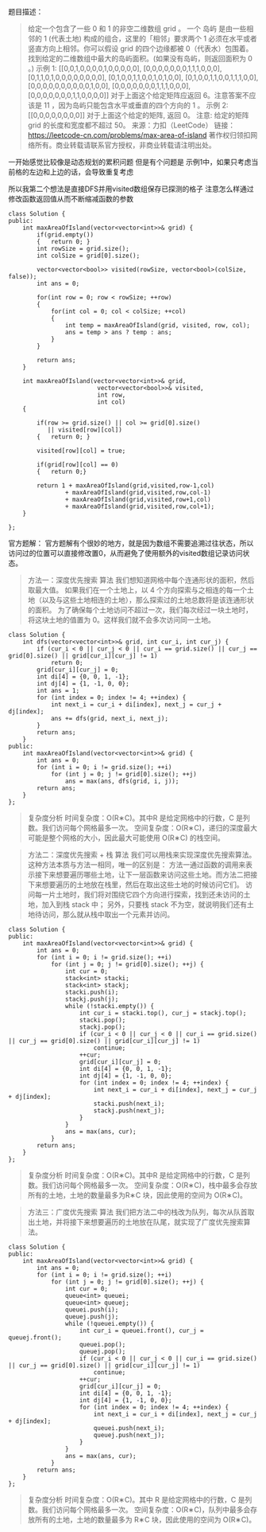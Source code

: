 题目描述：
> 给定一个包含了一些 0 和 1 的非空二维数组 grid 。
一个 岛屿 是由一些相邻的 1 (代表土地) 构成的组合，这里的「相邻」要求两个 1 必须在水平或者竖直方向上相邻。你可以假设 grid 的四个边缘都被 0（代表水）包围着。
找到给定的二维数组中最大的岛屿面积。(如果没有岛屿，则返回面积为 0 。)
示例 1:
[[0,0,1,0,0,0,0,1,0,0,0,0,0],
 [0,0,0,0,0,0,0,1,1,1,0,0,0],
 [0,1,1,0,1,0,0,0,0,0,0,0,0],
 [0,1,0,0,1,1,0,0,1,0,1,0,0],
 [0,1,0,0,1,1,0,0,1,1,1,0,0],
 [0,0,0,0,0,0,0,0,0,0,1,0,0],
 [0,0,0,0,0,0,0,1,1,1,0,0,0],
 [0,0,0,0,0,0,0,1,1,0,0,0,0]]
对于上面这个给定矩阵应返回 6。注意答案不应该是 11 ，因为岛屿只能包含水平或垂直的四个方向的 1 。
示例 2:
[[0,0,0,0,0,0,0,0]]
对于上面这个给定的矩阵, 返回 0。
注意: 给定的矩阵grid 的长度和宽度都不超过 50。
来源：力扣（LeetCode）
链接：https://leetcode-cn.com/problems/max-area-of-island
著作权归领扣网络所有。商业转载请联系官方授权，非商业转载请注明出处。

一开始感觉比较像是动态规划的累积问题
但是有个问题是 示例1中，如果只考虑当前格的左边和上边的话，会导致重复考虑

所以我第二个想法是直接DFS并用visited数组保存已探测的格子
注意怎么样通过修改函数返回值从而不断缩减函数的参数

```
class Solution {
public:
    int maxAreaOfIsland(vector<vector<int>>& grid) {
        if(grid.empty())
        {   return 0; }
        int rowSize = grid.size();
        int colSize = grid[0].size();
        
        vector<vector<bool>> visited(rowSize, vector<bool>(colSize, false));
        int ans = 0;

        for(int row = 0; row < rowSize; ++row)
        {
            for(int col = 0; col < colSize; ++col)
            {
                int temp = maxAreaOfIsland(grid, visited, row, col);
                ans = temp > ans ? temp : ans;
            }
        }
        
        return ans;
    }
    
    int maxAreaOfIsland(vector<vector<int>>& grid,
                         vector<vector<bool>>& visited,
                         int row,
                         int col)
    {
        
        if(row >= grid.size() || col >= grid[0].size() 
           || visited[row][col])
        {   return 0; }
        
        visited[row][col] = true;
        
        if(grid[row][col] == 0)
        {   return 0;}
        
        return 1 + maxAreaOfIsland(grid,visited,row-1,col)
                + maxAreaOfIsland(grid,visited,row,col-1)
                + maxAreaOfIsland(grid,visited,row+1,col)
                + maxAreaOfIsland(grid,visited,row,col+1);
    }
    
};
```

官方题解：
官方题解有个很妙的地方，就是因为数组不需要追溯过往状态，所以访问过的位置可以直接修改置0，从而避免了使用额外的visited数组记录访问状态。

> 方法一：深度优先搜索
算法
我们想知道网格中每个连通形状的面积，然后取最大值。
如果我们在一个土地上，以 4 个方向探索与之相连的每一个土地（以及与这些土地相连的土地），那么探索过的土地总数将是该连通形状的面积。
为了确保每个土地访问不超过一次，我们每次经过一块土地时，将这块土地的值置为 0。这样我们就不会多次访问同一土地。
```
class Solution {
    int dfs(vector<vector<int>>& grid, int cur_i, int cur_j) {
        if (cur_i < 0 || cur_j < 0 || cur_i == grid.size() || cur_j == grid[0].size() || grid[cur_i][cur_j] != 1)
            return 0;
        grid[cur_i][cur_j] = 0;
        int di[4] = {0, 0, 1, -1};
        int dj[4] = {1, -1, 0, 0};
        int ans = 1;
        for (int index = 0; index != 4; ++index) {
            int next_i = cur_i + di[index], next_j = cur_j + dj[index];
            ans += dfs(grid, next_i, next_j);
        }
        return ans;
    }
public:
    int maxAreaOfIsland(vector<vector<int>>& grid) {
        int ans = 0;
        for (int i = 0; i != grid.size(); ++i)
            for (int j = 0; j != grid[0].size(); ++j)
                ans = max(ans, dfs(grid, i, j));
        return ans;
    }
};
```
> 复杂度分析
时间复杂度：O(R∗C)。其中R 是给定网格中的行数，C 是列数。我们访问每个网格最多一次。
空间复杂度：O(R∗C)，递归的深度最大可能是整个网格的大小，因此最大可能使用 O(R∗C) 的栈空间。

> 方法二：深度优先搜索 + 栈
算法
我们可以用栈来实现深度优先搜索算法。这种方法本质与方法一相同，唯一的区别是：
方法一通过函数的调用来表示接下来想要遍历哪些土地，让下一层函数来访问这些土地。而方法二把接下来想要遍历的土地放在栈里，然后在取出这些土地的时候访问它们。
访问每一片土地时，我们将对围绕它四个方向进行探索，找到还未访问的土地，加入到栈 stack 中；
另外，只要栈 stack 不为空，就说明我们还有土地待访问，那么就从栈中取出一个元素并访问。
```
class Solution {
public:
    int maxAreaOfIsland(vector<vector<int>>& grid) {
        int ans = 0;
        for (int i = 0; i != grid.size(); ++i)
            for (int j = 0; j != grid[0].size(); ++j) {
                int cur = 0;
                stack<int> stacki;
                stack<int> stackj;
                stacki.push(i);
                stackj.push(j);
                while (!stacki.empty()) {
                    int cur_i = stacki.top(), cur_j = stackj.top();
                    stacki.pop();
                    stackj.pop();
                    if (cur_i < 0 || cur_j < 0 || cur_i == grid.size() || cur_j == grid[0].size() || grid[cur_i][cur_j] != 1)
                        continue;
                    ++cur;
                    grid[cur_i][cur_j] = 0;
                    int di[4] = {0, 0, 1, -1};
                    int dj[4] = {1, -1, 0, 0};
                    for (int index = 0; index != 4; ++index) {
                        int next_i = cur_i + di[index], next_j = cur_j + dj[index];
                        stacki.push(next_i);
                        stackj.push(next_j);
                    }
                }
                ans = max(ans, cur);
            }
        return ans;
    }
};
```
> 复杂度分析
时间复杂度：O(R∗C)。其中R 是给定网格中的行数，C 是列数。我们访问每个网格最多一次。
空间复杂度：O(R∗C)，栈中最多会存放所有的土地，土地的数量最多为R∗C 块，因此使用的空间为 O(R∗C)。

> 方法三：广度优先搜索
算法
我们把方法二中的栈改为队列，每次从队首取出土地，并将接下来想要遍历的土地放在队尾，就实现了广度优先搜索算法。
```
class Solution {
public:
    int maxAreaOfIsland(vector<vector<int>>& grid) {
        int ans = 0;
        for (int i = 0; i != grid.size(); ++i)
            for (int j = 0; j != grid[0].size(); ++j) {
                int cur = 0;
                queue<int> queuei;
                queue<int> queuej;
                queuei.push(i);
                queuej.push(j);
                while (!queuei.empty()) {
                    int cur_i = queuei.front(), cur_j = queuej.front();
                    queuei.pop();
                    queuej.pop();
                    if (cur_i < 0 || cur_j < 0 || cur_i == grid.size() || cur_j == grid[0].size() || grid[cur_i][cur_j] != 1)
                        continue;
                    ++cur;
                    grid[cur_i][cur_j] = 0;
                    int di[4] = {0, 0, 1, -1};
                    int dj[4] = {1, -1, 0, 0};
                    for (int index = 0; index != 4; ++index) {
                        int next_i = cur_i + di[index], next_j = cur_j + dj[index];
                        queuei.push(next_i);
                        queuej.push(next_j);
                    }
                }
                ans = max(ans, cur);
            }
        return ans;
    }
};
```
> 复杂度分析
时间复杂度：O(R∗C)。其中 R 是给定网格中的行数，C 是列数。我们访问每个网格最多一次。
空间复杂度：O(R∗C)，队列中最多会存放所有的土地，土地的数量最多为 R∗C 块，因此使用的空间为 O(R∗C)。
